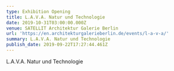 ```yaml
---
type: Exhibition Opening
title: L.A.V.A. Natur und Technologie
date: 2019-10-31T03:00:00.000Z
venue: SATELLIT Architektur Galerie Berlin
url: 'https://en.architekturgalerieberlin.de/events/l-a-v-a/'
summary: L.A.V.A. Natur und Technologie
publish_date: 2019-09-22T17:27:44.461Z
---
```

L.A.V.A. Natur und Technologie
